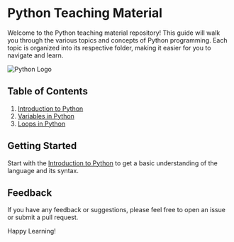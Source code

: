 # Python Teaching Material

Welcome to the Python teaching material repository! This guide will walk you through the various topics and concepts of Python programming. Each topic is organized into its respective folder, making it easier for you to navigate and learn.

![Python Logo](https://d3njjcbhbojbot.cloudfront.net/api/utilities/v1/imageproxy/https://coursera-course-photos.s3.amazonaws.com/08/33f720502a11e59e72391aa537f5c9/pythonlearn_thumbnail_1x1.png?auto=format%2Ccompress&dpr=1)

## Table of Contents

1. [Introduction to Python](https://github.com/wgalindo1453/PythonTeachingMaterial/tree/main/intro.pdf)
2. [Variables in Python](https://github.com/wgalindo1453/PythonTeachingMaterial/tree/main/variables)
3. [Loops in Python](https://github.com/wgalindo1453/PythonTeachingMaterial/tree/main/loops)

## Getting Started

Start with the [Introduction to Python](https://github.com/wgalindo1453/PythonTeachingMaterial/tree/main/intro) to get a basic understanding of the language and its syntax.

## Feedback

If you have any feedback or suggestions, please feel free to open an issue or submit a pull request.

Happy Learning!
